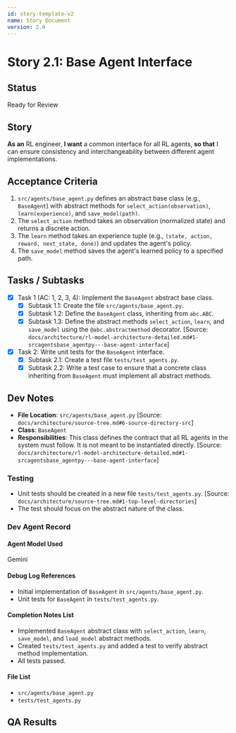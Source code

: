 ```yaml
---
id: story-template-v2
name: Story Document
version: 2.0
---
```


# Story 2.1: Base Agent Interface

## Status
Ready for Review

## Story
**As an** RL engineer,
**I want** a common interface for all RL agents,
**so that** I can ensure consistency and interchangeability between different agent implementations.

## Acceptance Criteria
1. `src/agents/base_agent.py` defines an abstract base class (e.g., `BaseAgent`) with abstract methods for `select_action(observation)`, `learn(experience)`, and `save_model(path)`.
2. The `select_action` method takes an observation (normalized state) and returns a discrete action.
3. The `learn` method takes an experience tuple (e.g., `(state, action, reward, next_state, done)`) and updates the agent's policy.
4. The `save_model` method saves the agent's learned policy to a specified path.

## Tasks / Subtasks
- [x] Task 1 (AC: 1, 2, 3, 4): Implement the `BaseAgent` abstract base class.
    - [x] Subtask 1.1: Create the file `src/agents/base_agent.py`.
    - [x] Subtask 1.2: Define the `BaseAgent` class, inheriting from `abc.ABC`.
    - [x] Subtask 1.3: Define the abstract methods `select_action`, `learn`, and `save_model` using the `@abc.abstractmethod` decorator. [Source: `docs/architecture/rl-model-architecture-detailed.md#1-srcagentsbase_agentpy---base-agent-interface`]
- [x] Task 2: Write unit tests for the `BaseAgent` interface.
    - [x] Subtask 2.1: Create a test file `tests/test_agents.py`.
    - [x] Subtask 2.2: Write a test case to ensure that a concrete class inheriting from `BaseAgent` must implement all abstract methods.

## Dev Notes
- **File Location**: `src/agents/base_agent.py` [Source: `docs/architecture/source-tree.md#6-source-directory-src`]
- **Class**: `BaseAgent`
- **Responsibilities**: This class defines the contract that all RL agents in the system must follow. It is not meant to be instantiated directly. [Source: `docs/architecture/rl-model-architecture-detailed.md#1-srcagentsbase_agentpy---base-agent-interface`]

### Testing
- Unit tests should be created in a new file `tests/test_agents.py`. [Source: `docs/architecture/source-tree.md#1-top-level-directories`]
- The test should focus on the abstract nature of the class.

### Dev Agent Record
#### Agent Model Used
Gemini
#### Debug Log References
- Initial implementation of `BaseAgent` in `src/agents/base_agent.py`.
- Unit tests for `BaseAgent` in `tests/test_agents.py`.
#### Completion Notes List
- Implemented `BaseAgent` abstract class with `select_action`, `learn`, `save_model`, and `load_model` abstract methods.
- Created `tests/test_agents.py` and added a test to verify abstract method implementation.
- All tests passed.
#### File List
- `src/agents/base_agent.py`
- `tests/test_agents.py`

## QA Results
